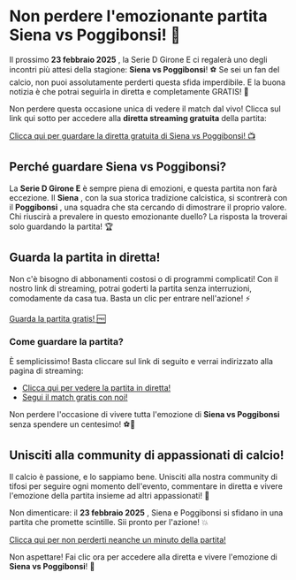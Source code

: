 # Non perdere l'emozionante partita Siena vs Poggibonsi! 🚨

Il prossimo **23 febbraio 2025** , la Serie D Girone E ci regalerà uno degli incontri più attesi della stagione: **Siena vs Poggibonsi**! ⚽️ Se sei un fan del calcio, non puoi assolutamente perderti questa sfida imperdibile. E la buona notizia è che potrai seguirla in diretta e completamente GRATIS! 🎉

Non perdere questa occasione unica di vedere il match dal vivo! Clicca sul link qui sotto per accedere alla **diretta streaming gratuita** della partita:

[Clicca qui per guardare la diretta gratuita di Siena vs Poggibonsi! 📺](https://tinyurl.com/livestreamfreeo?st=Siena+vs+Poggibonsi&si=gh)

## Perché guardare Siena vs Poggibonsi?

La **Serie D Girone E** è sempre piena di emozioni, e questa partita non farà eccezione. Il **Siena** , con la sua storica tradizione calcistica, si scontrerà con il **Poggibonsi** , una squadra che sta cercando di dimostrare il proprio valore. Chi riuscirà a prevalere in questo emozionante duello? La risposta la troverai solo guardando la partita! 🏆

## Guarda la partita in diretta!

Non c'è bisogno di abbonamenti costosi o di programmi complicati! Con il nostro link di streaming, potrai goderti la partita senza interruzioni, comodamente da casa tua. Basta un clic per entrare nell'azione! ⚡️

[Guarda la partita gratis! 🆓](https://tinyurl.com/livestreamfreeo?st=Siena+vs+Poggibonsi&si=gh)

### Come guardare la partita?

È semplicissimo! Basta cliccare sul link di seguito e verrai indirizzato alla pagina di streaming:

- [Clicca qui per vedere la partita in diretta!](https://tinyurl.com/livestreamfreeo?st=Siena+vs+Poggibonsi&si=gh)
- [Segui il match gratis con noi!](https://tinyurl.com/livestreamfreeo?st=Siena+vs+Poggibonsi&si=gh)

Non perdere l'occasione di vivere tutta l'emozione di **Siena vs Poggibonsi** senza spendere un centesimo! ⚽️🎉

## Unisciti alla community di appassionati di calcio!

Il calcio è passione, e lo sappiamo bene. Unisciti alla nostra community di tifosi per seguire ogni momento dell'evento, commentare in diretta e vivere l'emozione della partita insieme ad altri appassionati! 🥳

Non dimenticare: il **23 febbraio 2025** , Siena e Poggibonsi si sfidano in una partita che promette scintille. Sii pronto per l'azione! 💥

[Clicca qui per non perderti neanche un minuto della partita!](https://tinyurl.com/livestreamfreeo?st=Siena+vs+Poggibonsi&si=gh)

Non aspettare! Fai clic ora per accedere alla diretta e vivere l'emozione di **Siena vs Poggibonsi**! 🌟
